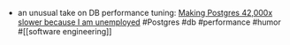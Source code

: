 - an unusual take on DB performance tuning: [Making Postgres 42,000x slower because I am unemployed](https://byteofdev.com/posts/making-postgres-slow/) #Postgres #db #performance #humor #[[software engineering]]